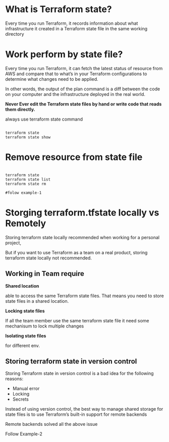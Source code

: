 # What is Terraform state?


Every time you run Terraform, it records information about what infrastructure it created in a Terraform state file in the same working directory 


# Work perform by state file?

Every time you run Terraform, it can fetch the latest status of resource from AWS and compare that to what’s in your Terraform configurations to determine what changes need to be applied.


In other words, the output of the plan command is a diff between the code on your computer and the infrastructure deployed in the real world.

__Never Ever edit the Terraform state files by hand or write code that reads them directly.__

always use terraform state command

```

terraform state
terraform state show 

```

# Remove resource from state file 

```

terraform state
terraform state list 
terraform state rm 

#folow example-1

```

# Storging terraform.tfstate locally vs Remotely 

Storing terraform state locally recommended when working for a personal project, 

But if you want to use Terraform as a team on a real product, storing terraform state locally not recommended.


## Working in Team require ##

__Shared location__

able to access the same Terraform state files. 
That means you need to store state files in a shared location.

__Locking state files__

If all the team member use the same terraform state file it need some mechanisum to lock multiple changes 

__Isolating state files__

for different env. 


## Storing terraform state in version control  ## 

Storing Terraform state in version control is a bad idea for the following reasons:

- Manual error
- Locking
- Secrets


Instead of using version control, the best way to manage shared storage for state files is to use Terraform’s built-in support for remote backends

Remote backends solved all the above issue 

Follow Example-2
